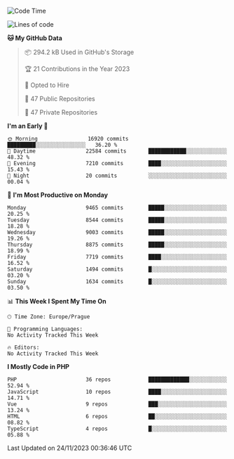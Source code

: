 <!--START_SECTION:waka-->
![Code Time](http://img.shields.io/badge/Code%20Time-1%2C583%20hrs%2058%20mins-blue)

![Lines of code](https://img.shields.io/badge/From%20Hello%20World%20I%27ve%20Written-15.0%20million%20lines%20of%20code-blue)

**🐱 My GitHub Data** 

> 📦 294.2 kB Used in GitHub's Storage 
 > 
> 🏆 21 Contributions in the Year 2023
 > 
> 💼 Opted to Hire
 > 
> 📜 47 Public Repositories 
 > 
> 🔑 47 Private Repositories 
 > 
**I'm an Early 🐤** 

```text
🌞 Morning                16920 commits       █████████░░░░░░░░░░░░░░░░   36.20 % 
🌆 Daytime                22584 commits       ████████████░░░░░░░░░░░░░   48.32 % 
🌃 Evening                7210 commits        ████░░░░░░░░░░░░░░░░░░░░░   15.43 % 
🌙 Night                  20 commits          ░░░░░░░░░░░░░░░░░░░░░░░░░   00.04 % 
```
📅 **I'm Most Productive on Monday** 

```text
Monday                   9465 commits        █████░░░░░░░░░░░░░░░░░░░░   20.25 % 
Tuesday                  8544 commits        █████░░░░░░░░░░░░░░░░░░░░   18.28 % 
Wednesday                9003 commits        █████░░░░░░░░░░░░░░░░░░░░   19.26 % 
Thursday                 8875 commits        █████░░░░░░░░░░░░░░░░░░░░   18.99 % 
Friday                   7719 commits        ████░░░░░░░░░░░░░░░░░░░░░   16.52 % 
Saturday                 1494 commits        █░░░░░░░░░░░░░░░░░░░░░░░░   03.20 % 
Sunday                   1634 commits        █░░░░░░░░░░░░░░░░░░░░░░░░   03.50 % 
```


📊 **This Week I Spent My Time On** 

```text
🕑︎ Time Zone: Europe/Prague

💬 Programming Languages: 
No Activity Tracked This Week

🔥 Editors: 
No Activity Tracked This Week
```

**I Mostly Code in PHP** 

```text
PHP                      36 repos            █████████████░░░░░░░░░░░░   52.94 % 
JavaScript               10 repos            ████░░░░░░░░░░░░░░░░░░░░░   14.71 % 
Vue                      9 repos             ███░░░░░░░░░░░░░░░░░░░░░░   13.24 % 
HTML                     6 repos             ██░░░░░░░░░░░░░░░░░░░░░░░   08.82 % 
TypeScript               4 repos             █░░░░░░░░░░░░░░░░░░░░░░░░   05.88 % 
```




 Last Updated on 24/11/2023 00:36:46 UTC
<!--END_SECTION:waka-->
<!--
**AlexKratky/AlexKratky** is a ✨ _special_ ✨ repository because its `README.md` (this file) appears on your GitHub profile.

Here are some ideas to get you started:

- 🔭 I’m currently working on ...
- 🌱 I’m currently learning ...
- 👯 I’m looking to collaborate on ...
- 🤔 I’m looking for help with ...
- 💬 Ask me about ...
- 📫 How to reach me: ...
- 😄 Pronouns: ...
- ⚡ Fun fact: ...
-->
